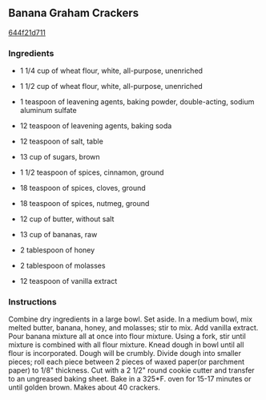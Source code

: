 ## Banana Graham Crackers

[644f21d711](http://www.food.com/recipe/banana-graham-crackers-413550)

### Ingredients

 - 1 1/4 cup of wheat flour, white, all-purpose, unenriched

 - 1 1/2 cup of wheat flour, white, all-purpose, unenriched

 - 1 teaspoon of leavening agents, baking powder, double-acting, sodium aluminum sulfate

 - 12 teaspoon of leavening agents, baking soda

 - 12 teaspoon of salt, table

 - 13 cup of sugars, brown

 - 1 1/2 teaspoon of spices, cinnamon, ground

 - 18 teaspoon of spices, cloves, ground

 - 18 teaspoon of spices, nutmeg, ground

 - 12 cup of butter, without salt

 - 13 cup of bananas, raw

 - 2 tablespoon of honey

 - 2 tablespoon of molasses

 - 12 teaspoon of vanilla extract

### Instructions

Combine dry ingredients in a large bowl. Set aside. In a medium bowl, mix melted butter, banana, honey, and molasses; stir to mix. Add vanilla extract. Pour banana mixture all at once into flour mixture. Using a fork, stir until mixture is combined with all flour mixture. Knead dough in bowl until all flour is incorporated. Dough will be crumbly. Divide dough into smaller pieces; roll each piece between 2 pieces of waxed paper(or parchment paper) to 1/8" thickness. Cut with a 2 1/2" round cookie cutter and transfer to an ungreased baking sheet. Bake in a 325*F. oven for 15-17 minutes or until golden brown. Makes about 40 crackers.